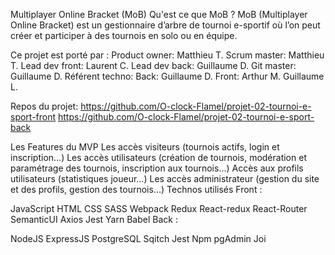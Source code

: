 Multiplayer Online Bracket (MoB)
Qu'est ce que MoB ?
MoB (Multiplayer Online Bracket) est un gestionnaire d’arbre de tournoi e-sportif où l’on peut créer et participer à des tournois en solo ou en équipe.

Ce projet est porté par :
Product owner: Matthieu T.
Scrum master: Matthieu T.
Lead dev front: Laurent C.
Lead dev back: Guillaume D.
Git master: Guillaume D.
Référent techno:
Back: Guillaume D.
Front: Arthur M.
Guillaume L.

Repos du projet:
https://github.com/O-clock-Flamel/projet-02-tournoi-e-sport-front
https://github.com/O-clock-Flamel/projet-02-tournoi-e-sport-back

Les Features du MVP
Les accès visiteurs (tournois actifs, login et inscription…)
Les accès utilisateurs (création de tournois, modération et paramétrage des tournois, inscription aux tournois…)
Accès aux profils utilisateurs (statistiques joueur…)
Les accès administrateur (gestion du site et des profils, gestion des tournois…)
Technos utilisés
Front :

JavaScript
HTML
CSS
SASS
Webpack
Redux
React-redux
React-Router
SemanticUI
Axios
Jest
Yarn
Babel
Back :

NodeJS
ExpressJS
PostgreSQL
Sqitch
Jest
Npm
pgAdmin
Joi